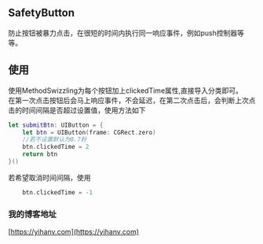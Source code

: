 ## SafetyButton
防止按钮被暴力点击，在很短的时间内执行同一响应事件，例如push控制器等等。

## 使用
使用MethodSwizzling为每个按钮加上clickedTime属性,直接导入分类即可。  
在第一次点击按钮后会马上响应事件，不会延迟，在第二次点击后，会判断上次点击的时间间隔是否超过设置值，使用方法如下
```swift
let submitBtn: UIButton = {
    let btn = UIButton(frame: CGRect.zero)
    //若不设置默认为0.7秒
    btn.clickedTime = 2
    return btn
}()
```
若希望取消时间间隔，使用
```swift
    btn.clickedTime = -1
```

### 我的博客地址
[https://yihanv.com](https://yihanv.com)


